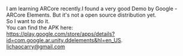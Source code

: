 I am learning ARCore recently.I found a very good Demo by Google - ARCore Elements. But it's not a open source distribution yet.  
So I want to do it.  
You can find the APK here:  
https://play.google.com/store/apps/details?id=com.google.ar.unity.ddelements&hl=en_US.  
lichaocarry@gmail.com  
  
